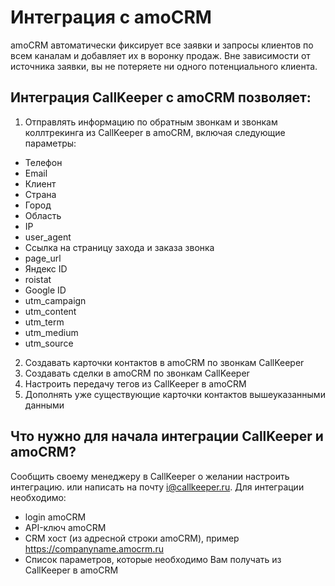 # Интеграция с amoCRM
amoCRM автоматически фиксирует все заявки и запросы клиентов по всем каналам и добавляет их в воронку продаж. Вне зависимости от источника заявки, вы не потеряете ни одного потенциального клиента.

## Интеграция CallKeeper с amoCRM позволяет:

1. Отправлять информацию по обратным звонкам и звонкам коллтрекинга из CallKeeper в amoCRM, включая следующие параметры:
* Телефон
* Email
* Клиент
* Страна
* Город
* Область
* IP
* user_agent
* Ссылка на страницу захода и заказа звонка
* page_url
* Яндекс ID
* roistat
* Google ID
* utm_campaign
* utm_content
* utm_term
* utm_medium
* utm_source

2. Создавать карточки контактов в amoCRM по звонкам CallKeeper
3. Создавать сделки в amoCRM по звонкам CallKeeper
4. Настроить передачу тегов из CallKeeper в amoCRM
5. Дополнять уже существующие карточки контактов вышеуказанными данными

## Что нужно для начала интеграции CallKeeper и amoCRM?

Сообщить своему менеджеру в CallKeeper о желании настроить интеграцию. или написать на почту i@callkeeper.ru. Для интеграции необходимо:
* login amoCRM
* API-ключ amoCRM
* CRM хост (из адресной строки amoCRM), пример https://companyname.amocrm.ru
* Список параметров, которые необходимо Вам получать из CallKeeper в amoCRM
